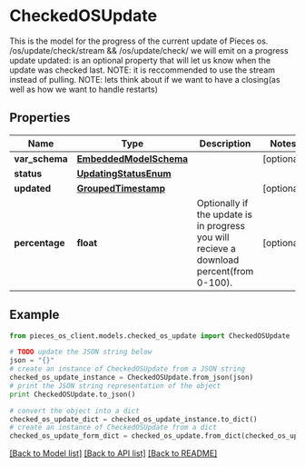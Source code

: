 # CheckedOSUpdate

This is the model for the progress of the current update of Pieces os.  /os/update/check/stream && /os/update/check/  we will emit on a progress update  updated: is an optional property that will let us know when the update was checked last.  NOTE: it is reccommended to use the stream instead of pulling. NOTE: lets think about if we want to have a closing(as well as how we want to handle restarts)

## Properties

Name | Type | Description | Notes
------------ | ------------- | ------------- | -------------
**var_schema** | [**EmbeddedModelSchema**](EmbeddedModelSchema.md) |  | [optional] 
**status** | [**UpdatingStatusEnum**](UpdatingStatusEnum.md) |  | 
**updated** | [**GroupedTimestamp**](GroupedTimestamp.md) |  | [optional] 
**percentage** | **float** | Optionally if the update is in progress you will recieve a download percent(from 0-100). | [optional] 

## Example

```python
from pieces_os_client.models.checked_os_update import CheckedOSUpdate

# TODO update the JSON string below
json = "{}"
# create an instance of CheckedOSUpdate from a JSON string
checked_os_update_instance = CheckedOSUpdate.from_json(json)
# print the JSON string representation of the object
print CheckedOSUpdate.to_json()

# convert the object into a dict
checked_os_update_dict = checked_os_update_instance.to_dict()
# create an instance of CheckedOSUpdate from a dict
checked_os_update_form_dict = checked_os_update.from_dict(checked_os_update_dict)
```
[[Back to Model list]](../README.md#documentation-for-models) [[Back to API list]](../README.md#documentation-for-api-endpoints) [[Back to README]](../README.md)



